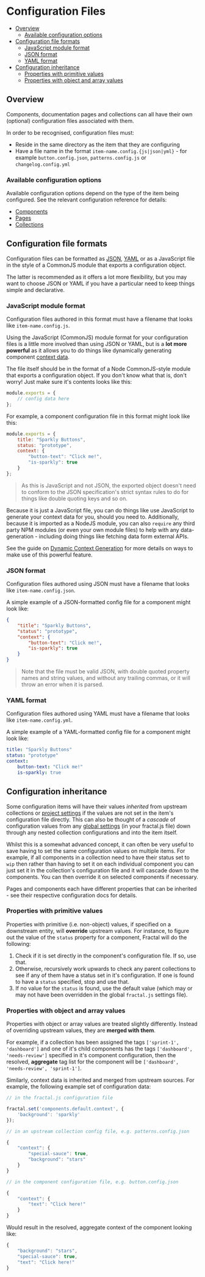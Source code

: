 # Configuration Files

<!-- START doctoc generated TOC please keep comment here to allow auto update -->
<!-- DON'T EDIT THIS SECTION, INSTEAD RE-RUN doctoc TO UPDATE -->


- [Overview](#overview)
  - [Available configuration options](#available-configuration-options)
- [Configuration file formats](#configuration-file-formats)
  - [JavaScript module format](#javascript-module-format)
  - [JSON format](#json-format)
  - [YAML format](#yaml-format)
- [Configuration inheritance](#configuration-inheritance)
  - [Properties with primitive values](#properties-with-primitive-values)
  - [Properties with object and array values](#properties-with-object-and-array-values)

<!-- END doctoc generated TOC please keep comment here to allow auto update -->

## Overview

Components, documentation pages and collections can all have their own (optional) configuration files associated with them.

In order to be recognised, configuration files must:

* Reside in the same directory as the item that they are configuring
* Have a file name in the format `item-name.config.{js|json|yml}` - for example `button.config.json`, `patterns.config.js` or `changelog.config.yml`

### Available configuration options

Available configuration options depend on the type of the item being configured. See the relevant configuration reference for details:

* [Components](/docs/components/configuration.md)
* [Pages](/docs/documentation/configuration.md)
* [Collections](/docs/collections.md)

## Configuration file formats

Configuration files can be formatted as [JSON](http://json.org/), [YAML](http://yaml.org/) or as a JavaScript file in the style of a CommonJS module that exports a configuration object.

The latter is recommended as it offers a lot more flexibility, but you may want to choose JSON or YAML if you have a particular need to keep things simple and declarative.

### JavaScript module format

Configuration files authored in this format must have a filename that looks like `item-name.config.js`.

Using the JavaScript (CommonJS) module format for your configuration files is a little more involved than using JSON or YAML, but is a **lot more powerful** as it allows you to do things like dynamically generating component [context data](/docs/components/context.md).

The file itself should be in the format of a Node CommonJS-style module that exports a configuration object. If you don't know what that is, don't worry! Just make sure it's contents looks like this:

```js
module.exports = {
	// config data here
};
```

For example, a component configuration file in this format might look like this:

```js
module.exports = {
	title: "Sparkly Buttons",
	status: "prototype",
	context: {
		"button-text": "Click me!",
		"is-sparkly": true
	}
};
```

> As this is JavaScript and not JSON, the exported object doesn't need to conform to the JSON specification's strict syntax rules to do for things like double quoting keys and so on.

Because it is just a JavaScript file, you can do things like use JavaScript to generate your context data for you, should you need to. Additionally, because it is imported as a NodeJS module, you can also `require` any third party NPM modules (or even your own module files) to help with any data-generation - including doing things like fetching data form external APIs.

See the guide on [Dynamic Context Generation](/docs/guides/dynamic-context.md) for more details on ways to make use of this powerful feature.

### JSON format

Configuration files authored using JSON must have a filename that looks like `item-name.config.json`.

A simple example of a JSON-formatted config file for a component might look like:

```json
{
	"title": "Sparkly Buttons",
	"status": "prototype",
	"context": {
		"button-text": "Click me!",
		"is-sparkly": true
	}
}
```

> Note that the file must be valid JSON, with double quoted property names and string values, and without any trailing commas, or it will throw an error when it is parsed.

### YAML format

Configuration files authored using YAML must have a filename that looks like `item-name.config.yml`.

A simple example of a YAML-formatted config file for a component might look like:

```yaml
title: "Sparkly Buttons"
status: "prototype"
context:
    button-text: "Click me!"
    is-sparkly: true
```

## Configuration inheritance

Some configuration items will have their values *inherited* from upstream collections or [project settings](/docs/project-settings.md) if the values are not set in the item's configuration file directly. This can also be thought of a *cascade* of configuration values from any [global settings](/docs/project-settings.md) (in your fractal.js file) down through any nested collection configurations and into the item itself.

Whilst this is a somewhat advanced concept, it can often be very useful to save having to set the same configuration values on multiple items. For example, if all components in a collection need to have their status set to `wip` then rather than having to set it on each individual component you can just set it in the collection's configuration file and it will cascade down to the components. You can then override it on selected components if necessary.

Pages and components each have different properties that can be inherited - see their respective configuration docs for details.

### Properties with primitive values

Properties with primitive (i.e. non-object) values, if specified on a downstream entity, will **override** upstream values. For instance, to figure out the value of the `status` property for a component, Fractal will do the following:

1. Check if it is set directly in the component's configuration file. If so, use that.
2. Otherwise, recursively work upwards to check any parent collections to see if any of them have a status set in it's configuration. If one is found to have a `status` specified, stop and use that.
3. If no value for the `status` is found, use the default value (which may or may not have been overridden in the global `fractal.js` settings file).

### Properties with object and array values

Properties with object or array values are treated slightly differently. Instead of overriding upstream values, they are **merged with them**.

For example, if a collection has been assigned the tags `['sprint-1', 'dashboard']` and one of it's child components has the tags `['dashboard', 'needs-review']` specified in it's component configuration, then the resolved, **aggregate** tag list for the component will be `['dashboard', 'needs-review', 'sprint-1']`.

Similarly, context data is inherited and merged from upstream sources. For example, the following example set of configuration data:

```js
// in the fractal.js configuration file

fractal.set('components.default.context', {
	'background': 'sparkly'
});

// in an upstream collection config file, e.g. patterns.config.json

{
	"context": {
		"special-sauce": true,
		"background": "stars"
	}
}

// in the component configuration file, e.g. button.config.json

{
	"context": {
		"text": "Click here!"
	}
}
```
Would result in the resolved, aggregate context of the component looking like:

```js
{
	"background": "stars",
	"special-sauce": true,
	"text": "Click here!"
}
```
